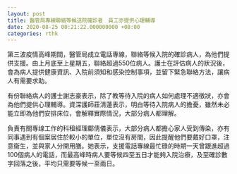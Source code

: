 ```yaml
---
layout: post
title: 醫管局專線聯絡等候送院確診者　員工亦提供心理輔導　
date: 2020-08-25 00:21:22.000000000 +08:00
categories: rthk
---
```


第三波疫情高峰期間，醫管局成立電話專線，聯絡等候入院的確診病人，為他們提供支援。由上月底至上星期五，聯絡超過550位病人。護士在評估病人的狀況後，會為病人提供健康資訊、入院前須知和感染控制事項，並留下緊急聯絡方法，讓病人有需要求助。

有份聯絡病人的護士謝志豪表示，除了教等待入院的病人如何處理不適徵狀，亦會為他們提供心理輔導。資深護師莊清蓮表示，明白等待入院病人的擔憂，雖然未必能立即為他們安排床位，會解釋實際情況，大部分病人都理解。

負責有關專缐工作的科租經理鄺倩儀表示，大部分病人都擔心家人受到傳染，亦有同事遇到有個案居住於較小的單位，單位沒有房間，因此提醒他們要戴好口罩，注意衞生，並與家人分開用膳。她表示，支援電話專線最忙碌的時期一天曾跟進超過100個病人的電話，而最高峰時病人要等候四至五日才能夠入院治療，及至確診數字回落之後，平均只需要等候一至兩日。
